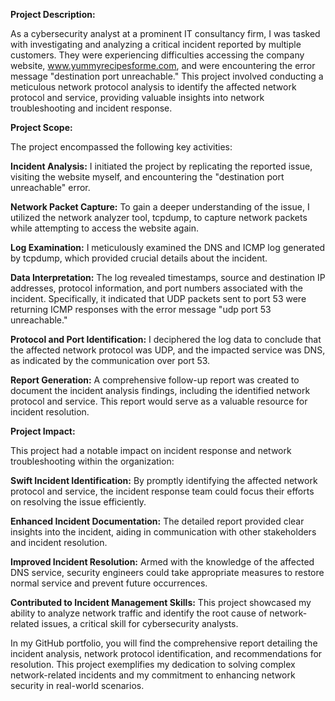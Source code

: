 **Project Description:**

As a cybersecurity analyst at a prominent IT consultancy firm, I was tasked with investigating and analyzing a critical incident reported by multiple customers. They were experiencing difficulties accessing the company website, www.yummyrecipesforme.com, and were encountering the error message "destination port unreachable." This project involved conducting a meticulous network protocol analysis to identify the affected network protocol and service, providing valuable insights into network troubleshooting and incident response.

**Project Scope:**

The project encompassed the following key activities:

**Incident Analysis:** I initiated the project by replicating the reported issue, visiting the website myself, and encountering the "destination port unreachable" error.

**Network Packet Capture:** To gain a deeper understanding of the issue, I utilized the network analyzer tool, tcpdump, to capture network packets while attempting to access the website again.

**Log Examination:** I meticulously examined the DNS and ICMP log generated by tcpdump, which provided crucial details about the incident.

**Data Interpretation:** The log revealed timestamps, source and destination IP addresses, protocol information, and port numbers associated with the incident. Specifically, it indicated that UDP packets sent to port 53 were returning ICMP responses with the error message "udp port 53 unreachable."

**Protocol and Port Identification:** I deciphered the log data to conclude that the affected network protocol was UDP, and the impacted service was DNS, as indicated by the communication over port 53.

**Report Generation:** A comprehensive follow-up report was created to document the incident analysis findings, including the identified network protocol and service. This report would serve as a valuable resource for incident resolution.

**Project Impact:**

This project had a notable impact on incident response and network troubleshooting within the organization:

**Swift Incident Identification:** By promptly identifying the affected network protocol and service, the incident response team could focus their efforts on resolving the issue efficiently.

**Enhanced Incident Documentation:** The detailed report provided clear insights into the incident, aiding in communication with other stakeholders and incident resolution.

**Improved Incident Resolution:** Armed with the knowledge of the affected DNS service, security engineers could take appropriate measures to restore normal service and prevent future occurrences.

**Contributed to Incident Management Skills:** This project showcased my ability to analyze network traffic and identify the root cause of network-related issues, a critical skill for cybersecurity analysts.

In my GitHub portfolio, you will find the comprehensive report detailing the incident analysis, network protocol identification, and recommendations for resolution. This project exemplifies my dedication to solving complex network-related incidents and my commitment to enhancing network security in real-world scenarios.
